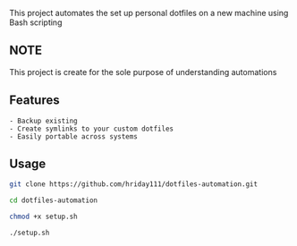 This project automates the set up personal dotfiles on a new machine
using Bash scripting

## NOTE
This project is create for the sole purpose of understanding automations

## Features

    - Backup existing
    - Create symlinks to your custom dotfiles
    - Easily portable across systems


## Usage

```bash
git clone https://github.com/hriday111/dotfiles-automation.git

cd dotfiles-automation

chmod +x setup.sh

./setup.sh
